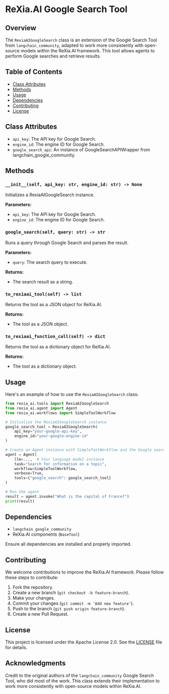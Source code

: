 # ReXia.AI Google Search Tool

## Overview

The `RexiaAIGoogleSearch` class is an extension of the Google Search Tool from `langchain_community`, adapted to work more consistently with open-source models within the ReXia.AI framework. This tool allows agents to perform Google searches and retrieve results.

## Table of Contents

- [Class Attributes](#class-attributes)
- [Methods](#methods)
- [Usage](#usage)
- [Dependencies](#dependencies)
- [Contributing](#contributing)
- [License](#license)

## Class Attributes

- `api_key`: The API key for Google Search.
- `engine_id`: The engine ID for Google Search.
- `google_search_api`: An instance of GoogleSearchAPIWrapper from langchain_google_community.

## Methods

### `__init__(self, api_key: str, engine_id: str) -> None`

Initializes a RexiaAIGoogleSearch instance.

**Parameters:**

- `api_key`: The API key for Google Search.
- `engine_id`: The engine ID for Google Search.

### `google_search(self, query: str) -> str`

Runs a query through Google Search and parses the result.

**Parameters:**

- `query`: The search query to execute.

**Returns:**

- The search result as a string.

### `to_rexiaai_tool(self) -> list`

Returns the tool as a JSON object for ReXia.AI.

**Returns:**

- The tool as a JSON object.

### `to_rexiaai_function_call(self) -> dict`

Returns the tool as a dictionary object for ReXia.AI.

**Returns:**

- The tool as a dictionary object.

## Usage

Here's an example of how to use the `RexiaAIGoogleSearch` class:

```python
from rexia_ai.tools import RexiaAIGoogleSearch
from rexia_ai.agent import Agent
from rexia_ai.workflows import SimpleToolWorkflow

# Initialize the RexiaAIGoogleSearch instance
google_search_tool = RexiaAIGoogleSearch(
    api_key="your-google-api-key",
    engine_id="your-google-engine-id"
)

# Create an Agent instance with SimpleToolWorkflow and the Google search tool
agent = Agent(
    llm=...,  # Your language model instance
    task="Search for information on a topic",
    workflow=SimpleToolWorkflow,
    verbose=True,
    tools={"google_search": google_search_tool}
)

# Run the agent
result = agent.invoke("What is the capital of France?")
print(result)
```

## Dependencies

- `langchain_google_community`
- ReXia.AI components (`BaseTool`)

Ensure all dependencies are installed and properly imported.

## Contributing

We welcome contributions to improve the ReXia.AI framework. Please follow these steps to contribute:

1. Fork the repository.
2. Create a new branch (`git checkout -b feature-branch`).
3. Make your changes.
4. Commit your changes (`git commit -m 'Add new feature'`).
5. Push to the branch (`git push origin feature-branch`).
6. Create a new Pull Request.

## License

This project is licensed under the Apache License 2.0. See the [LICENSE](../LICENSE) file for details.

## Acknowledgments

Credit to the original authors of the `langchain_community` Google Search Tool, who did most of the work. This class extends their implementation to work more consistently with open-source models within ReXia.AI.
